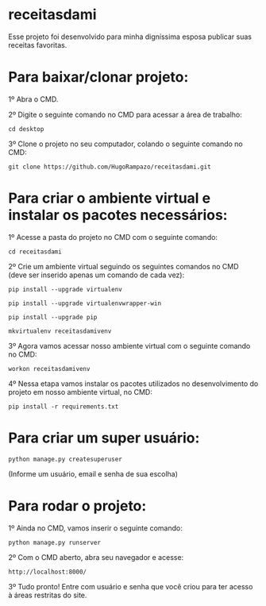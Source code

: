 # receitasdami
Esse projeto foi desenvolvido para minha digníssima esposa publicar suas receitas favoritas.

# Para baixar/clonar projeto:
1º Abra o CMD.

2º Digite o seguinte comando no CMD para acessar a área de trabalho:

    cd desktop


3º Clone o projeto no seu computador, colando o seguinte comando no CMD:

    git clone https://github.com/HugoRampazo/receitasdami.git


# Para criar o ambiente virtual e instalar os pacotes necessários:
1º Acesse a pasta do projeto no CMD com o seguinte comando:

    cd receitasdami


2º Crie um ambiente virtual seguindo os seguintes comandos no CMD (deve ser inserido apenas um comando de cada vez):

    pip install --upgrade virtualenv

    pip install --upgrade virtualenvwrapper-win

    pip install --upgrade pip

    mkvirtualenv receitasdamivenv


3º Agora vamos acessar nosso ambiente virtual com o seguinte comando no CMD:

    workon receitasdamivenv


4º Nessa etapa vamos instalar os pacotes utilizados no desenvolvimento do projeto em nosso ambiente virtual, no CMD:

    pip install -r requirements.txt


# Para criar um super usuário:

    python manage.py createsuperuser

(Informe um usuário, email e senha de sua escolha)
   
   
# Para rodar o projeto:
1º Ainda no CMD, vamos inserir o seguinte comando:

    python manage.py runserver
    
    
2º Com o CMD aberto, abra seu navegador e acesse:

    http://localhost:8000/
    

3º Tudo pronto! Entre com usuário e senha que você criou para ter acesso à áreas restritas do site.
